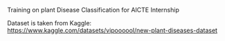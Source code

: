 
Training on plant Disease Classification for AICTE Internship

Dataset is taken from Kaggle: https://www.kaggle.com/datasets/vipoooool/new-plant-diseases-dataset
